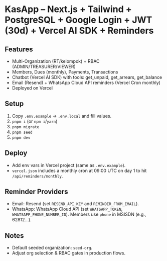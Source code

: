 # KasApp – Next.js + Tailwind + PostgreSQL + Google Login + JWT (30d) + Vercel AI SDK + Reminders

## Features
- Multi-Organization (RT/kelompok) + RBAC (ADMIN/TREASURER/VIEWER)
- Members, Dues (monthly), Payments, Transactions
- Chatbot (Vercel AI SDK) with tools: get_unpaid, get_arrears, get_balance
- Email (Resend) + WhatsApp Cloud API reminders (Vercel Cron monthly)
- Deployed on Vercel

## Setup

1. Copy `.env.example` -> `.env.local` and fill values.
2. `pnpm i` (or `npm i`/`yarn`)
3. `pnpm migrate`
4. `pnpm seed`
5. `pnpm dev`

## Deploy
- Add env vars in Vercel project (same as `.env.example`).
- `vercel.json` includes a monthly cron at 09:00 UTC on day 1 to hit `/api/reminders/monthly`.

## Reminder Providers
- Email: Resend (set `RESEND_API_KEY` and `REMINDER_FROM_EMAIL`).
- WhatsApp: WhatsApp Cloud API (set `WHATSAPP_TOKEN`, `WHATSAPP_PHONE_NUMBER_ID`). Members use `phone` in MSISDN (e.g., 62812...).

## Notes
- Default seeded organization: `seed-org`.
- Adjust org selection & RBAC gates in production flows.
